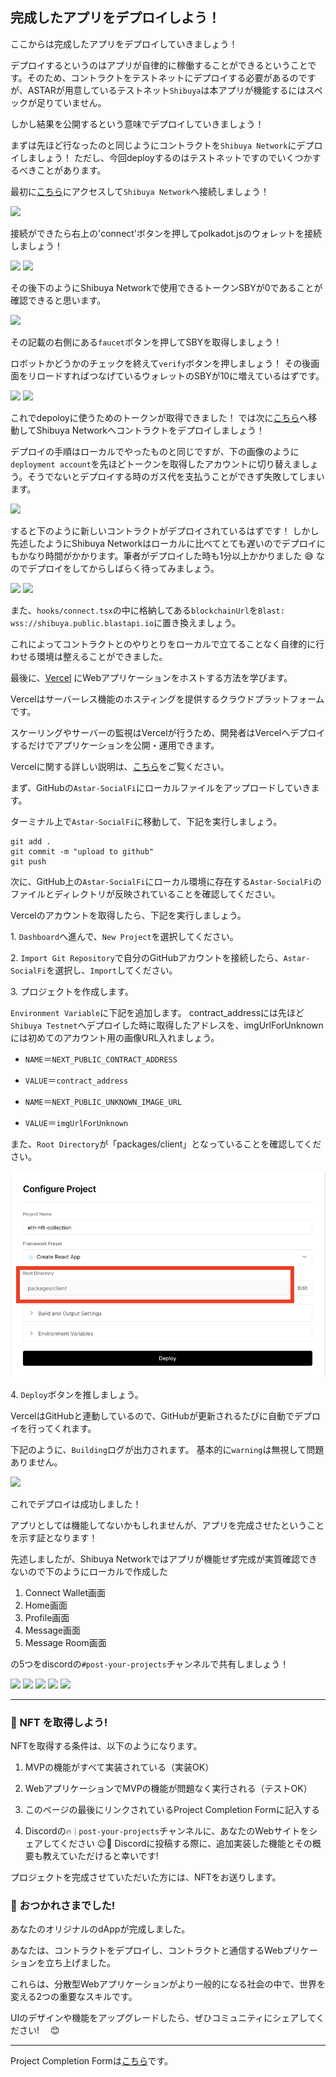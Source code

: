 ## 完成したアプリをデプロイしよう！

ここからは完成したアプリをデプロイしていきましょう！

デプロイするというのはアプリが自律的に稼働することができるということです。そのため、コントラクトをテストネットにデプロイする必要があるのですが、ASTARが用意しているテストネット`Shibuya`は本アプリが機能するにはスペックが足りていません。

しかし結果を公開するという意味でデプロイしていきましょう！

まずは先ほど行なったのと同じようにコントラクトを`Shibuya Network`にデプロイしましょう！ ただし、今回deployするのはテストネットですのでいくつかするべきことがあります。

最初に[こちら](https://portal.astar.network/#/astar/assets)にアクセスして`Shibuya Network`へ接続しましょう！

![](/public/images/ASTAR-SocialFi/section-3/3_2_1.png)

接続ができたら右上の'connect'ボタンを押してpolkadot.jsのウォレットを接続しましょう！

![](/public/images/ASTAR-SocialFi/section-3/3_2_2.png)
![](/public/images/ASTAR-SocialFi/section-3/3_2_3.png)

その後下のようにShibuya Networkで使用できるトークンSBYが0であることが確認できると思います。

![](/public/images/ASTAR-SocialFi/section-3/3_2_4.png)

その記載の右側にある`faucet`ボタンを押してSBYを取得しましょう！

ロボットかどうかのチェックを終えて`verify`ボタンを押しましょう！ その後画面をリロードすればつなげているウォレットのSBYが10に増えているはずです。

![](/public/images/ASTAR-SocialFi/section-3/3_2_5.png)
![](/public/images/ASTAR-SocialFi/section-3/3_2_6.png)

これでdepoloyに使うためのトークンが取得できました！ では次に[こちら](https://polkadot.js.org/apps/?rpc=wss%3A%2F%2Frpc.shibuya.astar.network#/explorer)へ移動してShibuya Networkへコントラクトをデプロイしましょう！

デプロイの手順はローカルでやったものと同じですが、下の画像のように`deployment account`を先ほどトークンを取得したアカウントに切り替えましょう。そうでないとデプロイする時のガス代を支払うことができず失敗してしまいます。

![](/public/images/ASTAR-SocialFi/section-3/3_2_7.png)

すると下のように新しいコントラクトがデプロイされているはずです！ しかし先述したようにShibuya Networkはローカルに比べてとても遅いのでデプロイにもかなり時間がかかります。筆者がデプロイした時も1分以上かかりました 😅
なのでデプロイをしてからしばらく待ってみましょう。

![](/public/images/ASTAR-SocialFi/section-3/3_2_8.png)
![](/public/images/ASTAR-SocialFi/section-3/3_2_9.png)

また、`hooks/connect.tsx`の中に格納してある`blockchainUrl`を`Blast: wss://shibuya.public.blastapi.io`に置き換えましょう。

これによってコントラクトとのやりとりをローカルで立てることなく自律的に行わせる環境は整えることができました。

最後に、[Vercel](https://vercel.com/) にWebアプリケーションをホストする方法を学びます。

Vercelはサーバーレス機能のホスティングを提供するクラウドプラットフォームです。

スケーリングやサーバーの監視はVercelが行うため、開発者はVercelへデプロイするだけでアプリケーションを公開・運用できます。

Vercelに関する詳しい説明は、[こちら](https://zenn.dev/lollipop_onl/articles/eoz-vercel-pricing-2020)をご覧ください。

まず、GitHubの`Astar-SocialFi`にローカルファイルをアップロードしていきます。

ターミナル上で`Astar-SocialFi`に移動して、下記を実行しましょう。

```
git add .
git commit -m "upload to github"
git push
```

次に、GitHub上の`Astar-SocialFi`にローカル環境に存在する`Astar-SocialFi`のファイルとディレクトリが反映されていることを確認してください。

Vercelのアカウントを取得したら、下記を実行しましょう。

1\. `Dashboard`へ進んで、`New Project`を選択してください。

2\. `Import Git Repository`で自分のGitHubアカウントを接続したら、`Astar-SocialFi`を選択し、`Import`してください。

3\. プロジェクトを作成します。

`Environment Variable`に下記を追加します。
contract_addressには先ほど`Shibuya Testnet`へデプロイした時に取得したアドレスを、imgUrlForUnknownには初めてのアカウント用の画像URL入れましょう。

- `NAME`＝`NEXT_PUBLIC_CONTRACT_ADDRESS`
- `VALUE`＝`contract_address`

- `NAME`＝`NEXT_PUBLIC_UNKNOWN_IMAGE_URL`
- `VALUE`＝`imgUrlForUnknown`

また、`Root Directory`が「packages/client」となっていることを確認してください。

![](/public/images/ETH-NFT-Collection/section-4/4_2_9.png)

4\. `Deploy`ボタンを推しましょう。

VercelはGitHubと連動しているので、GitHubが更新されるたびに自動でデプロイを行ってくれます。

下記のように、`Building`ログが出力されます。
基本的に`warning`は無視して問題ありません。

![](/public/images/ASTAR-SocialFi/section-2/2_3_1.png)

これでデプロイは成功しました！

アプリとしては機能してないかもしれませんが、アプリを完成させたということを示す証となります！

先述しましたが、Shibuya Networkではアプリが機能せず完成が実質確認できないので下のようにローカルで作成した

1. Connect Wallet画面
2. Home画面
3. Profile画面
4. Message画面
5. Message Room画面

の5つをdiscordの`#post-your-projects`チャンネルで共有しましょう！

![](/public/images/ASTAR-SocialFi/section-3/3_2_10.png)
![](/public/images/ASTAR-SocialFi/section-3/3_2_11.png)
![](/public/images/ASTAR-SocialFi/section-3/3_2_12.png)
![](/public/images/ASTAR-SocialFi/section-3/3_2_13.png)
![](/public/images/ASTAR-SocialFi/section-3/3_2_14.png)

---

### 🎫 NFT を取得しよう!

NFTを取得する条件は、以下のようになります。

1. MVPの機能がすべて実装されている（実装OK）

2. WebアプリケーションでMVPの機能が問題なく実行される（テストOK）

3. このページの最後にリンクされているProject Completion Formに記入する

4. Discordの`🔥｜post-your-projects`チャンネルに、あなたのWebサイトをシェアしてください 😉🎉 Discordに投稿する際に、追加実装した機能とその概要も教えていただけると幸いです!

プロジェクトを完成させていただいた方には、NFTをお送りします。

### 🎉 おつかれさまでした!

あなたのオリジナルのdAppが完成しました。

あなたは、コントラクトをデプロイし、コントラクトと通信するWebプリケーションを立ち上げました。

これらは、分散型Webアプリケーションがより一般的になる社会の中で、世界を変える2つの重要なスキルです。

UIのデザインや機能をアップグレードしたら、ぜひコミュニティにシェアしてください!　 😊

---

Project Completion Formは[こちら](https://airtable.com/shrf1cCtTx0iQuszX)です。
